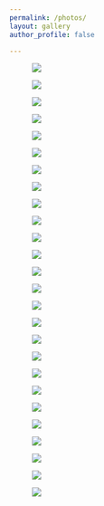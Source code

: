 ```yaml
---
permalink: /photos/
layout: gallery
author_profile: false

---
```

<div class="photo-gallery">
  <figure class="photo-figure">
    <img src="https://www.dropbox.com/s/bxxoxnxuak16j7a/DSC09875_1000.JPG?raw=1">
  </figure>
  <figure class="photo-figure">
    <img src="https://www.dropbox.com/s/vupo5wd66lvt565/DSC09772_1000.JPG?raw=1">
  </figure>
  <figure class="photo-figure">
    <img src="https://www.dropbox.com/s/who1v8v47li1jjl/DSC09387_1000.JPG?raw=1">
  </figure>
  <figure class="photo-figure">
    <img src="https://www.dropbox.com/s/6xwq4sep5m80eq5/DSC09150_1000.JPG?raw=1">
  </figure>
  <figure class="photo-figure">
    <img src="https://www.dropbox.com/s/8puwpfr8oc3ol16/DSC00343_1000.JPG?raw=1">
  </figure>
  <figure class="photo-figure">
    <img src="https://www.dropbox.com/s/njomzu5vclxfrs1/DSC00324_1000.JPG?raw=1">
  </figure>
  <figure class="photo-figure">
    <img src="https://www.dropbox.com/s/no5wlrec90uc18w/DSC00264_1000.JPG?raw=1">
  </figure>
  <figure class="photo-figure">
    <img src="https://www.dropbox.com/s/w11cwqgh8did3d0/DSC00189_1000.JPG?raw=1">
  </figure>
  <figure class="photo-figure">
    <img src="https://www.dropbox.com/s/ksr99mxyo388hhp/DSC00168_1000.JPG?raw=1">
  </figure>
  <figure class="photo-figure">
    <img src="https://www.dropbox.com/s/hbcsbhhh8nebql5/DSC00148_1000.JPG?raw=1">
  </figure>
  <figure class="photo-figure">
    <img src="https://www.dropbox.com/s/a9t4dbs5vyjiiq8/DSC00146_1000.JPG?raw=1">
  </figure>
  <figure class="photo-figure">
    <img src="https://www.dropbox.com/s/wp7d03wzqonp0lo/DSC00121_1000.JPG?raw=1">
  </figure>
  <figure class="photo-figure">
    <img src="https://www.dropbox.com/s/fwxp0dyukl9cqk5/DSC00044_1000.JPG?raw=1">
  </figure>
  <figure class="photo-figure">
    <img src="https://www.dropbox.com/s/gzm0b2q7jo0mwlz/DSC00025_1000.JPG?raw=1">
  </figure>
  <figure class="photo-figure">
    <img src="https://www.dropbox.com/s/9m70s4qrwdqq48t/dsc09449_1000.jpg?raw=1">
  </figure>
  <figure class="photo-figure">
    <img src="https://www.dropbox.com/s/snb071tyjqz8iih/dsc09160_1000.jpg?raw=1">
  </figure>
  <figure class="photo-figure">
    <img src="https://www.dropbox.com/s/speiqvu8qdnclnj/dsc09035_1000.jpg?raw=1">
  </figure>
  <figure class="photo-figure">
    <img src="https://www.dropbox.com/s/r7lbj9rcb78ztrt/dsc05327_edit_1000.jpg?raw=1">
  </figure>
  <figure class="photo-figure">
    <img src="https://www.dropbox.com/s/6v1jk8wkatx08s7/dsc05287_1000.jpg?raw=1">
  </figure>
  <figure class="photo-figure">
    <img src="https://www.dropbox.com/s/nq13dk9wvfvyvt4/dsc05189_edit_1000.jpg?raw=1">
  </figure>
  <figure class="photo-figure">
    <img src="https://www.dropbox.com/s/tw19hjrfydjj2xk/dsc05079_edit_1000.jpg?raw=1">
  </figure>
  <figure class="photo-figure">
    <img src="https://www.dropbox.com/s/qy7zl3ymn81jum0/dsc04859_edit_1000.jpg?raw=1">
  </figure>
  <figure class="photo-figure">
    <img src="https://www.dropbox.com/s/fsuo1xeg8167k4u/dsc04516_1000.jpg?raw=1">
  </figure>
  <figure class="photo-figure">
    <img src="https://www.dropbox.com/s/9opv7cchkwqpn2f/dsc00551_1000.jpg?raw=1">
  </figure>
  <figure class="photo-figure">
    <img src="https://www.dropbox.com/s/ua2fcqwcfeaf619/dsc00508_1000.jpg?raw=1">
  </figure>
  <figure class="photo-figure">
    <img src="https://www.dropbox.com/s/y706cngvj83jfju/dsc00462_1000.jpg?raw=1">
  </figure>
</div>
